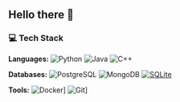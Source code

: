 ## Hello there 👋

### 💻 Tech Stack

**Languages:**
![Python](https://img.shields.io/badge/python-3670A0?style=for-the-badge&logo=python&logoColor=ffdd54)
![Java](https://img.shields.io/badge/java-%23ED8B00.svg?style=for-the-badge&logo=openjdk&logoColor=white)
![C++](https://img.shields.io/badge/c++-%2300599C.svg?style=for-the-badge&logo=c%2B%2B&logoColor=white)

**Databases:**
![PostgreSQL](https://img.shields.io/badge/PostgreSQL-316192?style=for-the-badge&logo=postgresql&logoColor=white)
![MongoDB](https://img.shields.io/badge/MongoDB-%234ea94b.svg?style=for-the-badge&logo=mongodb&logoColor=white)
[![SQLite](https://img.shields.io/badge/SQLite-07405E?style=for-the-badge&logo=sqlite&logoColor=white)](https://sqlite.org/)

**Tools:**
![Docker](https://img.shields.io/badge/Docker-2CA5E0?style=for-the-badge&logo=docker&logoColor=white)]
![Git](https://img.shields.io/badge/Git-F05033?style=for-the-badge&logo=git&logoColor=white)]
